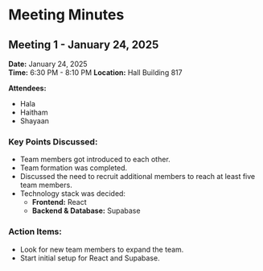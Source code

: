 # Meeting Minutes

## Meeting 1 - January 24, 2025

**Date:** January 24, 2025  
**Time:** 6:30 PM - 8:10 PM 
**Location:** Hall Building 817

**Attendees:**  
- Hala  
- Haitham  
- Shayaan  

### Key Points Discussed:
- Team members got introduced to each other.
- Team formation was completed.
- Discussed the need to recruit additional members to reach at least five team members.
- Technology stack was decided:
  - **Frontend:** React  
  - **Backend & Database:** Supabase  

### Action Items:
- Look for new team members to expand the team.
- Start initial setup for React and Supabase.
